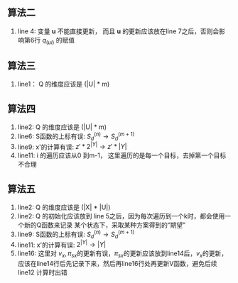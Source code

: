 ## 算法二  
1. line 4: 变量 **u** 不能直接更新， 而且 **u** 的更新应该放在line 7之后，否则会影响第6行 $q_(ui)$ 的赋值

## 算法三
1. line1： Q 的维度应该是 (|U| * m)

## 算法四
1. line2: Q 的维度应该是 (|U| * m)
2. line6: S函数的上标有误: $S_d^{(n)} \to S_d^{(m+1)}$
3. line9: x'的计算有误: $z'*2^{|Y|} \to z'*|Y|$
4. line11: i 的遍历应该从0 到m-1， 这里遍历的是每一个目标，去掉第一个目标不合理

## 算法五
1. line2: Q 的维度应该是 (|X| * |U|)
2. line2: Q 的初始化应该放到 line 5之后，因为每次遍历到一个k时，都会使用一个新的Q函数来记录 某个状态下，采取某种方案得到的“期望”
3. line9: S函数的上标有误: $S_d^{(n)} \to S_d^{(m+1)}$
4. line11: x'的计算有误: $2^{|Y|} \to |Y|$
5. line16: 这里对 $v_x, \pi_{sx}$的更新有误，$\pi_{sx}$的更新应该放到line14后，$v_x$的更新，应该在line14行后先记录下来，然后再line16行处再更新V函数，避免后续 line12 计算时出错